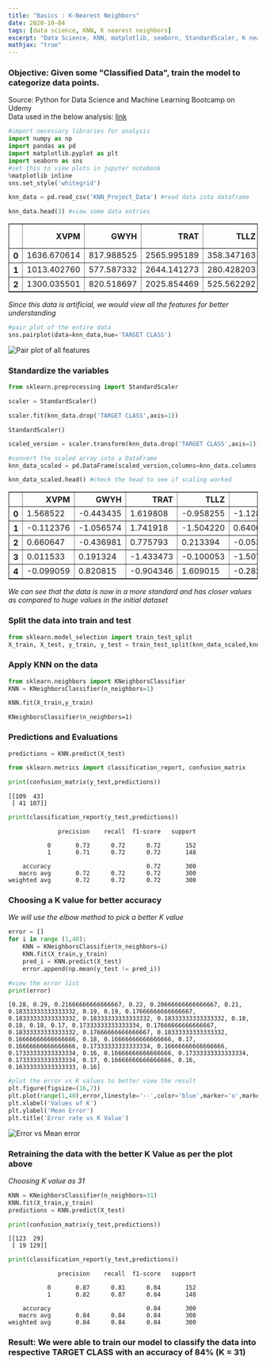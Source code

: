 ```yaml
---
title: "Basics : K-Nearest Neighbors"
date: 2020-10-04
tags: [data science, KNN, K nearest neighbors]
excerpt: "Data Science, KNN, matplotlib, seaborn, StandardScaler, K nearest neighbors"
mathjax: "true"
---
```


### Objective: Given some "Classified Data", train the model to categorize data points.
Source: Python for Data Science and Machine Learning Bootcamp on Udemy  
Data used in the below analysis: [link](https://github.com/Vanya-16/DataSets/blob/master/KNN_Project_Data)

```python
#import necessary libraries for analysis
import numpy as np
import pandas as pd
import matplotlib.pyplot as plt
import seaborn as sns
#set this to view plots in jupyter notebook
%matplotlib inline
sns.set_style('whitegrid')
```


```python
knn_data = pd.read_csv('KNN_Project_Data') #read data into dataframe
```


```python
knn_data.head(3) #view some data entries
```




<div>
<style scoped>
    .dataframe tbody tr th:only-of-type {
        vertical-align: middle;
    }

    .dataframe tbody tr th {
        vertical-align: top;
    }

    .dataframe thead th {
        text-align: right;
    }
</style>
<table border="1" class="dataframe">
  <thead>
    <tr style="text-align: right;">
      <th></th>
      <th>XVPM</th>
      <th>GWYH</th>
      <th>TRAT</th>
      <th>TLLZ</th>
      <th>IGGA</th>
      <th>HYKR</th>
      <th>EDFS</th>
      <th>GUUB</th>
      <th>MGJM</th>
      <th>JHZC</th>
      <th>TARGET CLASS</th>
    </tr>
  </thead>
  <tbody>
    <tr>
      <th>0</th>
      <td>1636.670614</td>
      <td>817.988525</td>
      <td>2565.995189</td>
      <td>358.347163</td>
      <td>550.417491</td>
      <td>1618.870897</td>
      <td>2147.641254</td>
      <td>330.727893</td>
      <td>1494.878631</td>
      <td>845.136088</td>
      <td>0</td>
    </tr>
    <tr>
      <th>1</th>
      <td>1013.402760</td>
      <td>577.587332</td>
      <td>2644.141273</td>
      <td>280.428203</td>
      <td>1161.873391</td>
      <td>2084.107872</td>
      <td>853.404981</td>
      <td>447.157619</td>
      <td>1193.032521</td>
      <td>861.081809</td>
      <td>1</td>
    </tr>
    <tr>
      <th>2</th>
      <td>1300.035501</td>
      <td>820.518697</td>
      <td>2025.854469</td>
      <td>525.562292</td>
      <td>922.206261</td>
      <td>2552.355407</td>
      <td>818.676686</td>
      <td>845.491492</td>
      <td>1968.367513</td>
      <td>1647.186291</td>
      <td>1</td>
    </tr>
  </tbody>
</table>
</div>



*Since this data is artificial, we would view all the features for better understanding*


```python
#pair plot of the entire data
sns.pairplot(data=knn_data,hue='TARGET CLASS')
```

<img src="{{ site.url }}{{ site.baseurl }}/images/KNN/pairplot_knn.png" alt="Pair plot of all features">


### Standardize the variables


```python
from sklearn.preprocessing import StandardScaler
```


```python
scaler = StandardScaler()
```


```python
scaler.fit(knn_data.drop('TARGET CLASS',axis=1))
```




    StandardScaler()




```python
scaled_version = scaler.transform(knn_data.drop('TARGET CLASS',axis=1)) #scaled the features
```


```python
#convert the scaled array into a DataFrame
knn_data_scaled = pd.DataFrame(scaled_version,columns=knn_data.columns[:-1])
```


```python
knn_data_scaled.head() #check the head to see if scaling worked
```




<div>
<style scoped>
    .dataframe tbody tr th:only-of-type {
        vertical-align: middle;
    }

    .dataframe tbody tr th {
        vertical-align: top;
    }

    .dataframe thead th {
        text-align: right;
    }
</style>
<table border="1" class="dataframe">
  <thead>
    <tr style="text-align: right;">
      <th></th>
      <th>XVPM</th>
      <th>GWYH</th>
      <th>TRAT</th>
      <th>TLLZ</th>
      <th>IGGA</th>
      <th>HYKR</th>
      <th>EDFS</th>
      <th>GUUB</th>
      <th>MGJM</th>
      <th>JHZC</th>
    </tr>
  </thead>
  <tbody>
    <tr>
      <th>0</th>
      <td>1.568522</td>
      <td>-0.443435</td>
      <td>1.619808</td>
      <td>-0.958255</td>
      <td>-1.128481</td>
      <td>0.138336</td>
      <td>0.980493</td>
      <td>-0.932794</td>
      <td>1.008313</td>
      <td>-1.069627</td>
    </tr>
    <tr>
      <th>1</th>
      <td>-0.112376</td>
      <td>-1.056574</td>
      <td>1.741918</td>
      <td>-1.504220</td>
      <td>0.640009</td>
      <td>1.081552</td>
      <td>-1.182663</td>
      <td>-0.461864</td>
      <td>0.258321</td>
      <td>-1.041546</td>
    </tr>
    <tr>
      <th>2</th>
      <td>0.660647</td>
      <td>-0.436981</td>
      <td>0.775793</td>
      <td>0.213394</td>
      <td>-0.053171</td>
      <td>2.030872</td>
      <td>-1.240707</td>
      <td>1.149298</td>
      <td>2.184784</td>
      <td>0.342811</td>
    </tr>
    <tr>
      <th>3</th>
      <td>0.011533</td>
      <td>0.191324</td>
      <td>-1.433473</td>
      <td>-0.100053</td>
      <td>-1.507223</td>
      <td>-1.753632</td>
      <td>-1.183561</td>
      <td>-0.888557</td>
      <td>0.162310</td>
      <td>-0.002793</td>
    </tr>
    <tr>
      <th>4</th>
      <td>-0.099059</td>
      <td>0.820815</td>
      <td>-0.904346</td>
      <td>1.609015</td>
      <td>-0.282065</td>
      <td>-0.365099</td>
      <td>-1.095644</td>
      <td>0.391419</td>
      <td>-1.365603</td>
      <td>0.787762</td>
    </tr>
  </tbody>
</table>
</div>



_We can see that the data is now in a more standard and has closer values as compared to huge values in the initial dataset_

### Split the data into train and test


```python
from sklearn.model_selection import train_test_split
X_train, X_test, y_train, y_test = train_test_split(knn_data_scaled,knn_data['TARGET CLASS'],test_size=0.3,random_state=101)
```

### Apply KNN on the data


```python
from sklearn.neighbors import KNeighborsClassifier
KNN = KNeighborsClassifier(n_neighbors=1)
```


```python
KNN.fit(X_train,y_train)
```




    KNeighborsClassifier(n_neighbors=1)



### Predictions and Evaluations


```python
predictions = KNN.predict(X_test)
```


```python
from sklearn.metrics import classification_report, confusion_matrix
```


```python
print(confusion_matrix(y_test,predictions))
```

    [[109  43]
     [ 41 107]]



```python
print(classification_report(y_test,predictions))
```

                  precision    recall  f1-score   support

               0       0.73      0.72      0.72       152
               1       0.71      0.72      0.72       148

        accuracy                           0.72       300
       macro avg       0.72      0.72      0.72       300
    weighted avg       0.72      0.72      0.72       300



### Choosing a K value for better accuracy

_We will use the elbow method to pick a better K value_


```python
error = []
for i in range (1,40):
    KNN = KNeighborsClassifier(n_neighbors=i)
    KNN.fit(X_train,y_train)
    pred_i = KNN.predict(X_test)
    error.append(np.mean(y_test != pred_i))
```


```python
#view the error list
print(error)
```

    [0.28, 0.29, 0.21666666666666667, 0.22, 0.20666666666666667, 0.21, 0.18333333333333332, 0.19, 0.19, 0.17666666666666667, 0.18333333333333332, 0.18333333333333332, 0.18333333333333332, 0.18, 0.18, 0.18, 0.17, 0.17333333333333334, 0.17666666666666667, 0.18333333333333332, 0.17666666666666667, 0.18333333333333332, 0.16666666666666666, 0.18, 0.16666666666666666, 0.17, 0.16666666666666666, 0.17333333333333334, 0.16666666666666666, 0.17333333333333334, 0.16, 0.16666666666666666, 0.17333333333333334, 0.17333333333333334, 0.17, 0.16666666666666666, 0.16, 0.16333333333333333, 0.16]



```python
#plot the error vs K values to better view the result
plt.figure(figsize=(16,7))
plt.plot(range(1,40),error,linestyle='--',color='blue',marker='o',markerfacecolor='red',markersize=10)
plt.xlabel('Values of K')
plt.ylabel('Mean Error')
plt.title('Error rate vs K Value')
```




<img src="{{ site.url }}{{ site.baseurl }}/images/KNN/errorvsK_knn.png" alt="Error vs Mean error">


### Retraining the data with the better K Value as per the plot above

_Choosing K value as 31_


```python
KNN = KNeighborsClassifier(n_neighbors=31)
KNN.fit(X_train,y_train)
predictions = KNN.predict(X_test)
```


```python
print(confusion_matrix(y_test,predictions))
```

    [[123  29]
     [ 19 129]]



```python
print(classification_report(y_test,predictions))
```

                  precision    recall  f1-score   support

               0       0.87      0.81      0.84       152
               1       0.82      0.87      0.84       148

        accuracy                           0.84       300
       macro avg       0.84      0.84      0.84       300
    weighted avg       0.84      0.84      0.84       300



### Result: We were able to train our model to classify the data into respective TARGET CLASS with an accuracy of 84% (K = 31)
